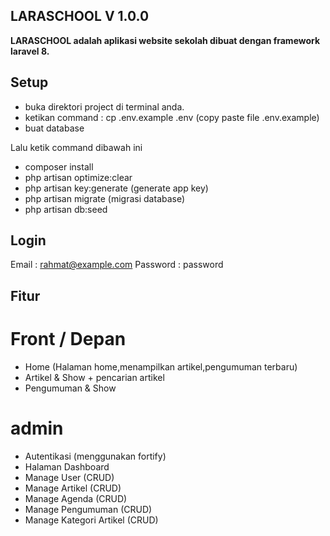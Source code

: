 ## LARASCHOOL V 1.0.0
<p><b>
LARASCHOOL adalah aplikasi website sekolah dibuat dengan framework laravel 8.
</b></p>

## Setup
- buka direktori project di terminal anda.
- ketikan command : cp .env.example .env (copy paste file .env.example)
- buat database 

Lalu ketik command dibawah ini
- composer install
- php artisan optimize:clear 
- php artisan key:generate (generate app key)
- php artisan migrate (migrasi database)
- php artisan db:seed 

## Login
Email : rahmat@example.com
Password : password

## Fitur
# Front / Depan
- Home (Halaman home,menampilkan artikel,pengumuman terbaru) 
- Artikel & Show + pencarian artikel  
- Pengumuman & Show

# admin
- Autentikasi (menggunakan fortify)
- Halaman Dashboard
- Manage User (CRUD)
- Manage Artikel (CRUD)
- Manage Agenda (CRUD)
- Manage Pengumuman (CRUD)
- Manage Kategori Artikel (CRUD)
